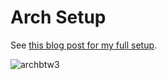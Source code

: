 # Arch Setup

See [this blog post for my full setup](https://jacob.earth/post/2025/arch-linux-notes/).

![archbtw3](https://github.com/user-attachments/assets/986a5932-753a-4378-9beb-aec0a29a8d34)
